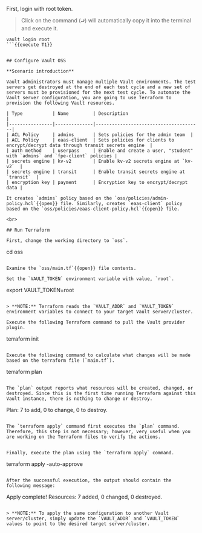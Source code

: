 First, login with root token.

> Click on the command (`⮐`) will automatically copy it into the terminal and execute it.

```
vault login root
```{{execute T1}}


## Configure Vault OSS

**Scenario introduction**

Vault administrators must manage multiple Vault environments. The test servers get destroyed at the end of each test cycle and a new set of servers must be provisioned for the next test cycle. To automate the Vault server configuration, you are going to use Terraform to provision the following Vault resources.

| Type           | Name         | Description                           |
|----------------|--------------|---------------------------------------|
| ACL Policy     | admins       | Sets policies for the admin team  |
| ACL Policy     | eaas-client  | Sets policies for clients to encrypt/decrypt data through transit secrets engine  |
| auth method    | userpass     | Enable and create a user, "student" with `admins` and `fpe-client` policies |
| secrets engine | kv-v2        | Enable kv-v2 secrets engine at `kv-v2`  |
| secrets engine | transit      | Enable transit secrets engine at `transit`  |
| encryption key | payment      | Encryption key to encrypt/decrypt data |

It creates `admins` policy based on the `oss/policies/admin-policy.hcl`{{open}} file. Similarly, creates `eaas-client` policy based on the `oss/policies/eaas-client-policy.hcl`{{open}} file.

<br>

## Run Terraform

First, change the working directory to `oss`.

```
cd oss
```{{execute T1}}

Examine the `oss/main.tf`{{open}} file contents.

Set the `VAULT_TOKEN` environment variable with value, `root`.

```
export VAULT_TOKEN=root
```{{execute T1}}

> **NOTE:** Terraform reads the `VAULT_ADDR` and `VAULT_TOKEN` environment variables to connect to your target Vault server/cluster.

Execute the following Terraform command to pull the Vault provider plugin.

```
terraform init
```{{execute T1}}

Execute the following command to calculate what changes will be made based on the terraform file (`main.tf`).

```
terraform plan
```{{execute T1}}

The `plan` output reports what resources will be created, changed, or destroyed. Since this is the first time running Terraform against this Vault instance, there is nothing to change or destroy.

```
Plan: 7 to add, 0 to change, 0 to destroy.
```

The `terraform apply` command first executes the `plan` command. Therefore, this step is not necessary; however, very useful when you are working on the Terraform files to verify the actions.


Finally, execute the plan using the `terraform apply` command.

```
terraform apply -auto-approve
```{{execute T1}}

After the successful execution, the output should contain the following message:

```
Apply complete! Resources: 7 added, 0 changed, 0 destroyed.
```

> **NOTE:** To apply the same configuration to another Vault server/cluster, simply update the `VAULT_ADDR` and `VAULT_TOKEN` values to point to the desired target server/cluster.
